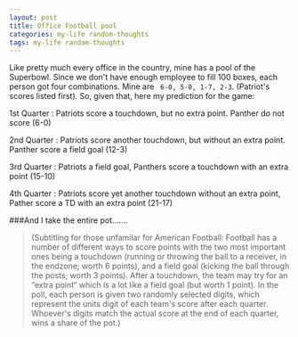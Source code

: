 ```yaml
---
layout: post
title: Office Football pool
categories: my-life random-thoughts
tags: my-life random-thoughts
---
```

Like pretty much every office in the country, mine has a pool of the Superbowl.  Since we don't have enough employee to fill 100 boxes, each person got four combinations.  Mine are ` 6-0, 5-0, 1-7, 2-3`. (Patriot's scores listed first).  So, given that, here my prediction for the game:

1st Quarter : Patriots score a touchdown, but no extra point. Panther do not score (6-0)

2nd Quarter : Patriots score another touchdown, but without an extra point. Panther score a field goal (12-3)

3rd Quarter : Patriots a field goal, Panthers score a touchdown with an extra point (15-10)

4th Quarter : Patriots score yet another touchdown without an extra point, Pather score a TD with an extra point (21-17)

###And I take the entire pot.......


> (Subtitling for those unfamilar for American Football:  Football has a number of different ways to score points with the two most important ones being a touchdown (running or throwing the ball to a receiver, in the endzone; worth 6 points), and a field goal (kicking the ball through the posts; worth 3 points).  After a touchdown, the team may try for an &#8220;extra point&#8220; which is a lot like a field goal (but worth 1 point).   In the poll, each person is given two randomly selected digits, which represent the units digit of each team's score after each quarter.  Whoever's digits match the actual score at the end of each quarter, wins a share of the pot.)
